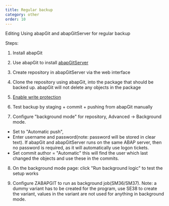 ```yaml
---
title: Regular backup
category: other
order: 10
---
```


Editing Using abapGit and abapGitServer for regular backup

Steps:

1. Install abapGit

2. Use abapGit to install [abapGitServer](https://github.com/larshp/abapGitServer)

3. Create repository in abapGitServer via the web interface

4. Clone the repository using abapGit, into the package that should be backed up. abapGit will not delete any objects in the package

5. [Enable write protection](ref-write-protect.html)

6. Test backup by staging + commit + pushing from abapGit manually

7. Configure "background mode" for repository, Advanced -> Background mode.
* Set to "Automatic push",
* Enter username and password(note: password will be stored in clear text). If abapGit and abapGitServer runs on the same ABAP server, then no password is required, as it will automatically use logon tickets.
* Set commit author = "Automatic" this will find the user which last changed the objects and use these in the commits.

8. On the background mode page: click "Run background logic" to test the setup works

9. Configure ZABAPGIT to run as background job(SM36/SM37). Note: a dummy variant has to be created for the program, use SE38 to create the variant, values in the variant are not used for anything in background mode.
